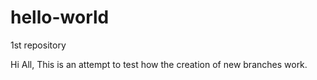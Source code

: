 # hello-world
1st repository

Hi All,
This is an attempt to test how the creation of new branches work.
